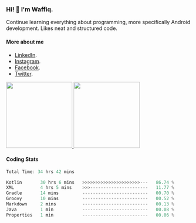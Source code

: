### Hi! 👋 I'm Waffiq.

Continue learning everything about programming, more specifically Android development. Likes neat and structured code.

#### More about me 
- [LinkedIn](https://www.linkedin.com/in/waffiqaziz/).
- [Instagram](https://www.instagram.com/waffiqaziz/).
- [Facebook](https://web.facebook.com/WaffiqAziz/).
- [Twitter](https://twitter.com/AzizWaffiq).

<p align="left">
<a href="https://github.com/waffiqaziz">
  <img height="180em" src="https://github-readme-stats-eight-theta.vercel.app/api?username=waffiqaziz&show_icons=true&theme=algolia&include_all_commits=true&count_private=true"/>
  <img height="180em" src="https://github-readme-stats-eight-theta.vercel.app/api/top-langs/?username=waffiqaziz&layout=compact&langs_count=8&theme=algolia"/>
</a>
</p>

#### Coding Stats
<!--START_SECTION:waka-->

```rust
Total Time: 34 hrs 42 mins

Kotlin       30 hrs 6 mins   >>>>>>>>>>>>>>>>>>>>>>---   86.74 %
XML          4 hrs 5 mins    >>>----------------------   11.77 %
Gradle       14 mins         -------------------------   00.70 %
Groovy       10 mins         -------------------------   00.52 %
Markdown     2 mins          -------------------------   00.13 %
Java         1 min           -------------------------   00.08 %
Properties   1 min           -------------------------   00.06 %
```

<!--END_SECTION:waka-->
